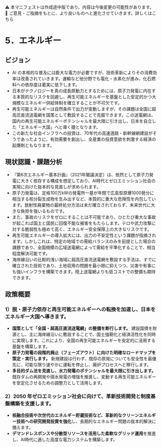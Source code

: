 ⚠️ 本マニフェストは作成途中版であり、内容は今後変更の可能性があります。  
💬 ご意見・ご指摘をもとに、より良いものへと進化させていきます。詳しくはこちら

# 5．エネルギー

## ビジョン

* AI の本格的な普及には膨大な電力が必要ですが、技術革新によりその消費効率は改善されていきます。運輸など他分野でも電化・水素化が進み、化石燃料への依存度は着実に低下します。
* 日本がテクノロジーを真の成長原動力とするためには、原子力発電に内在する本質的なリスクを回避し、再生可能エネルギーを基盤とした安定的かつ大規模なエネルギー供給体制を確立することが不可欠です。
* 再生可能エネルギーは自然条件で出力が変動しますが、その課題は全国に超高圧直流送電網を国策として敷設することで克服できます。この送電網は、国内の再生可能エネルギーポテンシャルを最大限に引き出し、日本を自立した「エネルギー大国」へと導く礎となります。
* この新たな社会インフラへの投資は、70年代の高速道路・新幹線網建設がそうであったように、有効需要を創出し、全産業の投資意欲を刺激する経済の起爆剤ともなります。

## 現状認識・課題分析

* 『第6次エネルギー基本計画』（2021年閣議決定）は、依然として原子力発電に大きく依存する構成を想定しており、AI時代とゼロエミッション社会の実現に向けた抜本的な見直しが求められます。
* 原子力発電は、定格100万kWの発電所一基が年間で広島型原爆1000発分に相当する核分裂生成物を生み出すなど、本質的に重大な危険性を内包しています。放射性廃棄物の最終処分方法は未だ確立されておらず、未来世代に大きな負担を強いるものです。
* また、事故のリスクをゼロにすることは不可能であり、ひとたび重大な事故が起これば国土と国民に回復不能な被害をもたらします。テロや武力攻撃に対する脆弱性も極めて高く、エネルギー安全保障上の大きなリスクです。
* 再生可能エネルギーの導入拡大には、出力の不安定性という課題が指摘されます。しかしこれは、特定の地域での需給バランスのみを前提とした場合の課題であり、全国規模の広域送電網によって需給を平準化することで、相当程度解決可能です。
* 海岸線沿いの比較的浅い海域に超高圧直流送電網を敷設する手法は、すでに確立された技術であり、土地収用の問題を最小限に抑えつつ、災害や有事にも強いインフラを構築できます。陸上送電網よりも低コストでの整備も期待できます。

## 政策概要

### 1）脱・原子力依存と再生可能エネルギーへの転換を加速し、日本をエネルギー大国へ導きます。
* **国策として「全国・超高圧直流送電網」の整備を断行します。** 建設国債を財源とし、主に海岸線沿いに敷設することで、国土強靭化と経済活性化を同時に実現します。これにより、全国の再生可能エネルギーを安定的に活用する基盤を構築します。
* **原子力発電の段階的廃止（フェーズアウト）に向けた明確なロードマップを策定・実行します。** 新規建設は行わず、既存の原発についても安全性を最優先に、可能な限り速やかに運転を停止し、廃炉プロセスへと移行します。
* **多目的ダム法を見直し、水力発電のポテンシャルを最大限に引き出します。** 既存ダムの再開発や揚水発電の増強を推進し、変動する再生可能エネルギーを安定化させるための調整力として活用します。

### 2）2050 年ゼロエミッション社会に向けて、革新技術開発と制度基盤構築を支援します。
* **核融合技術や次世代のエネルギー貯蔵技術など、革新的なクリーンエネルギー技術への研究開発投資を強化**し、長期的なエネルギー問題の抜本的解決に備えます。
* **デマンドレスポンスや分散型リソースを活用した柔軟なグリッド運用**を推進し、AI時代に適した高度な電力システムを構築します。
